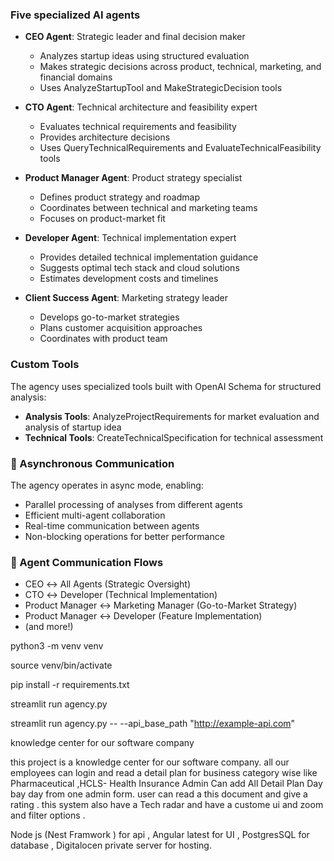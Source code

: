 
### Five specialized AI agents 

- **CEO Agent**: Strategic leader and final decision maker
  - Analyzes startup ideas using structured evaluation
  - Makes strategic decisions across product, technical, marketing, and financial domains
  - Uses AnalyzeStartupTool and MakeStrategicDecision tools

- **CTO Agent**: Technical architecture and feasibility expert
  - Evaluates technical requirements and feasibility
  - Provides architecture decisions
  - Uses QueryTechnicalRequirements and EvaluateTechnicalFeasibility tools

- **Product Manager Agent**: Product strategy specialist
  - Defines product strategy and roadmap
  - Coordinates between technical and marketing teams
  - Focuses on product-market fit

- **Developer Agent**: Technical implementation expert
  - Provides detailed technical implementation guidance
  - Suggests optimal tech stack and cloud solutions
  - Estimates development costs and timelines

- **Client Success Agent**: Marketing strategy leader
  - Develops go-to-market strategies
  - Plans customer acquisition approaches
  - Coordinates with product team

### Custom Tools

The agency uses specialized tools built with OpenAI Schema for structured analysis:
- **Analysis Tools**: AnalyzeProjectRequirements for market evaluation and analysis of startup idea
- **Technical Tools**: CreateTechnicalSpecification for technical assessment

### 🔄 Asynchronous Communication

The agency operates in async mode, enabling:
- Parallel processing of analyses from different agents
- Efficient multi-agent collaboration
- Real-time communication between agents
- Non-blocking operations for better performance

### 🔗 Agent Communication Flows
- CEO ↔️ All Agents (Strategic Oversight)
- CTO ↔️ Developer (Technical Implementation)
- Product Manager ↔️ Marketing Manager (Go-to-Market Strategy)
- Product Manager ↔️ Developer (Feature Implementation)
- (and more!)




python3 -m venv venv
 
source venv/bin/activate
 
pip install -r requirements.txt

streamlit run agency.py


streamlit run agency.py -- --api_base_path "http://example-api.com"




knowledge center for our software company

this project is a knowledge center for our software company. all our employees can login and read a detail plan for business category wise like Pharmaceutical ,HCLS- Health Insurance
Admin Can add All Detail Plan Day bay day from one admin form. user can read a this document and give a rating . this system also have a Tech radar  and have a custome ui and zoom and filter options .

 
Node js (Nest Framwork ) for api , Angular latest for UI , PostgresSQL for database , Digitalocen private server for hosting.
